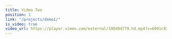 ```yaml
---
title: Video Two
position: 1
link: "/projects/demo1/"
is_video: true
video_url: https://player.vimeo.com/external/198494779.hd.mp4?s=6991c92272b45296a042326918a8b8b636d5c1a3&profile_id=174
---
```


